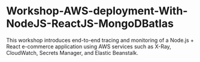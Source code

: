 # Workshop-AWS-deployment-With-NodeJS-ReactJS-MongoDBatlas
This workshop introduces end-to-end tracing and monitoring of a Node.js + React e-commerce application using AWS services such as X-Ray, CloudWatch, Secrets Manager, and Elastic Beanstalk.
